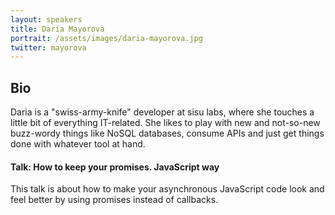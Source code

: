 ```yaml
---
layout: speakers
title: Daria Mayorova
portrait: /assets/images/daria-mayorova.jpg
twitter: mayorova
---
```


## Bio
Daria is a "swiss-army-knife" developer at sisu labs, where she touches a little bit of  everything IT-related. She likes to play with new and not-so-new buzz-wordy things like NoSQL databases, consume APIs and just get things done with whatever tool at hand.

#### Talk: How to keep your promises. JavaScript way
This talk is about how to make your asynchronous JavaScript code look and feel better by using promises instead of callbacks.
